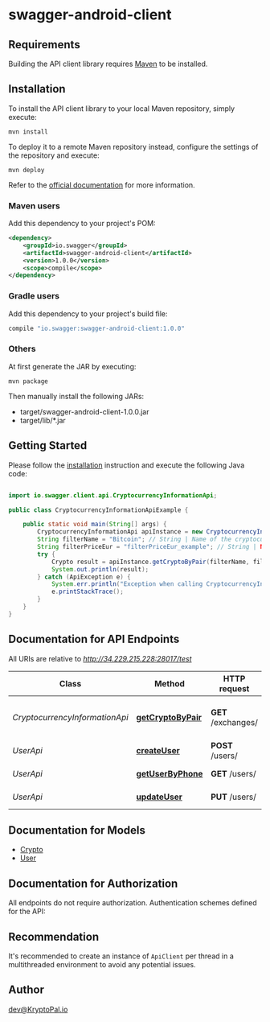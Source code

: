 # swagger-android-client

## Requirements

Building the API client library requires [Maven](https://maven.apache.org/) to be installed.

## Installation

To install the API client library to your local Maven repository, simply execute:

```shell
mvn install
```

To deploy it to a remote Maven repository instead, configure the settings of the repository and execute:

```shell
mvn deploy
```

Refer to the [official documentation](https://maven.apache.org/plugins/maven-deploy-plugin/usage.html) for more information.

### Maven users

Add this dependency to your project's POM:

```xml
<dependency>
    <groupId>io.swagger</groupId>
    <artifactId>swagger-android-client</artifactId>
    <version>1.0.0</version>
    <scope>compile</scope>
</dependency>
```

### Gradle users

Add this dependency to your project's build file:

```groovy
compile "io.swagger:swagger-android-client:1.0.0"
```

### Others

At first generate the JAR by executing:

    mvn package

Then manually install the following JARs:

* target/swagger-android-client-1.0.0.jar
* target/lib/*.jar

## Getting Started

Please follow the [installation](#installation) instruction and execute the following Java code:

```java

import io.swagger.client.api.CryptocurrencyInformationApi;

public class CryptocurrencyInformationApiExample {

    public static void main(String[] args) {
        CryptocurrencyInformationApi apiInstance = new CryptocurrencyInformationApi();
        String filterName = "Bitcoin"; // String | Name of the cryptocurrency to return information for.
        String filterPriceEur = "filterPriceEur_example"; // String | NOTE: NOT IMPLEMENTED, DO NOT USE. Ticker name of the fiat currency to return (i.e. usd, eur). The default is USD and EUR.
        try {
            Crypto result = apiInstance.getCryptoByPair(filterName, filterPriceEur);
            System.out.println(result);
        } catch (ApiException e) {
            System.err.println("Exception when calling CryptocurrencyInformationApi#getCryptoByPair");
            e.printStackTrace();
        }
    }
}

```

## Documentation for API Endpoints

All URIs are relative to *http://34.229.215.228:28017/test*

Class | Method | HTTP request | Description
------------ | ------------- | ------------- | -------------
*CryptocurrencyInformationApi* | [**getCryptoByPair**](docs/CryptocurrencyInformationApi.md#getCryptoByPair) | **GET** /exchanges/ | Gets exchange value for specified cryptocurrency
*UserApi* | [**createUser**](docs/UserApi.md#createUser) | **POST** /users/ | Create user
*UserApi* | [**getUserByPhone**](docs/UserApi.md#getUserByPhone) | **GET** /users/ | Find user by phone number
*UserApi* | [**updateUser**](docs/UserApi.md#updateUser) | **PUT** /users/ | Update an existing user


## Documentation for Models

 - [Crypto](docs/Crypto.md)
 - [User](docs/User.md)


## Documentation for Authorization

All endpoints do not require authorization.
Authentication schemes defined for the API:

## Recommendation

It's recommended to create an instance of `ApiClient` per thread in a multithreaded environment to avoid any potential issues.

## Author

dev@KryptoPal.io


